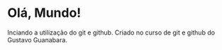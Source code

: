 # Olá, Mundo!
 Inciando a utilização do git e github. Criado no curso de git e github do Gustavo Guanabara. 
